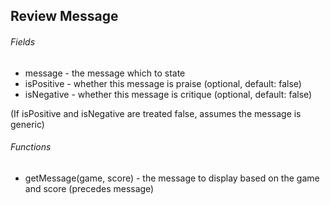 ## Review Message
###### Fields
* message - the message which to state
* isPositive - whether this message is praise (optional, default: false)
* isNegative - whether this message is critique (optional, default: false)

(If isPositive and isNegative are treated false, assumes the message is generic)

###### Functions
* getMessage(game, score) - the message to display based on the game and score (precedes message)